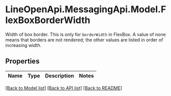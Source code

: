 # LineOpenApi.MessagingApi.Model.FlexBoxBorderWidth
Width of box border. This is only for `borderWidth` in FlexBox. A value of none means that borders are not rendered; the other values are listed in order of increasing width. 

## Properties

Name | Type | Description | Notes
------------ | ------------- | ------------- | -------------

[[Back to Model list]](../README.md#documentation-for-models) [[Back to API list]](../README.md#documentation-for-api-endpoints) [[Back to README]](../README.md)

